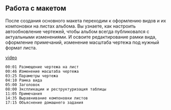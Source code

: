 ## Работа с макетом

После создания основного макета переходим к оформлению видов и их компоновки на листах альбома. Вы узнаете, как настроить автообновление чертежей, чтобы альбом всегда публиковался с актуальными изменениями. И освоите редактирование рамки вида, оформление примечаний, изменение масштаба чертежа под нужный формат листа.

[video](https://player.softculture.cc/embed/online/IAB/IAB_19.31.08_L4-2_Layout)

``` chapters
00:01 Размещение чертежа на лист
00:46 Изменение масштаба чертежа
03:25 Параметры чертежа
04:10 Рамка вида
05:00 Заголовок
08:00 Экспликации и реструктуризация таблицы
11:05 Примечания
14:35 Выравнивание компоновки листов
17:15 Объяснение домашнего задания
```